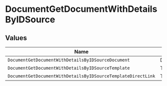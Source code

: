 # DocumentGetDocumentWithDetailsByIDSource


## Values

| Name                                                         | Value                                                        |
| ------------------------------------------------------------ | ------------------------------------------------------------ |
| `DocumentGetDocumentWithDetailsByIDSourceDocument`           | DOCUMENT                                                     |
| `DocumentGetDocumentWithDetailsByIDSourceTemplate`           | TEMPLATE                                                     |
| `DocumentGetDocumentWithDetailsByIDSourceTemplateDirectLink` | TEMPLATE_DIRECT_LINK                                         |